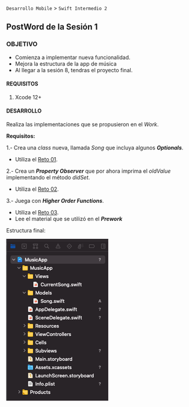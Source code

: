 
`Desarrollo Mobile` > `Swift Intermedio 2`

## PostWord de la Sesión 1

### OBJETIVO

- Comienza a implementar nueva funcionalidad.
- Mejora la estructura de la app de música
- Al llegar a la sesión 8, tendras el proyecto final.

#### REQUISITOS

1. Xcode 12+

#### DESARROLLO

Realiza las implementaciones que se propusieron en el _Work_.  

**Requisitos:**

1.- Crea una _class_ nueva, llamada _Song_ que incluya algunos **_Optionals_**.
- Utiliza el [Reto 01](Reto-01).

2.- Crea un **_Property Observer_** que por ahora imprima el _oldValue_ implementando el método _didSet_.
- Utiliza el [Reto 02](Reto-02).

3.- Juega con **_Higher Order Functions_**.
- Utiliza el [Reto 03](Reto-03).
- Lee el material que se utilizó en el **_Prework_**

Estructura final:

![](estructuraFinal.png)

